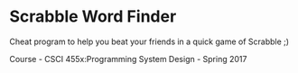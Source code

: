 # Scrabble Word Finder

Cheat program to help you beat your friends in a quick game of Scrabble ;)

Course - CSCI 455x:Programming System Design - Spring 2017
